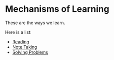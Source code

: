 # Mechanisms of Learning

These are the ways we learn.

Here is a list:
- [Reading](Reading.md)
- [Note Taking](Note%20Taking.md)
- [Solving Problems](Solving%20Problems.md)